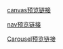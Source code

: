 [canvas预览链接](https://douglasryan.github.io/MyBook/CanvasDemo)


[nav预览链接](https://douglasryan.github.io/MyBook/navDemo)


[Carousel预览链接](https://douglasryan.github.io/MyBook/Carousel/Carousel)